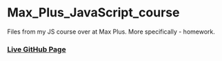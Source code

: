 # Max_Plus_JavaScript_course
Files from my JS course over at Max Plus. More specifically - homework.

### [Live GitHub Page](https://7re3k0.github.io/Max_Plus_JavaScript_course/)
